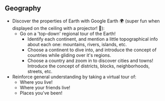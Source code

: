## Geography

- Discover the properties of Earth with Google Earth 🌍 (super fun when displayed on the ceiling with a projector! 🎥):
  - Go on a 'top-down' regional tour of the Earth!
    - Identify each continent, and mention a little topographical info about each one: mountains, rivers, islands, etc.
    - Choose a continent to dive into, and introduce the concept of countries while gliding over it's regions.
    - Choose a country and zoom in to discover cities and towns! Introduce the concept of districts, blocks, neighborhoods, streets, etc.
- Reinforce general understanding by taking a virtual tour of:
  - Where you live!
  - Where your friends live!
  - Places you've been!
